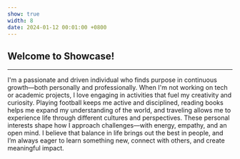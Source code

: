 ```yaml
---
show: true
width: 8
date: 2024-01-12 00:01:00 +0800
---
```


<div class="p-4">
    <h2>Welcome to Showcase!</h2>
    <hr />
    <p>
        I'm a passionate and driven individual who finds purpose in continuous growth—both personally and professionally. When I'm not working on tech or academic projects, I love engaging in activities that fuel my creativity and curiosity. Playing football keeps me active and disciplined, reading books helps me expand my understanding of the world, and traveling allows me to experience life through different cultures and perspectives. These personal interests shape how I approach challenges—with energy, empathy, and an open mind. I believe that balance in life brings out the best in people, and I’m always eager to learn something new, connect with others, and create meaningful impact.
    </p>
    
</div>